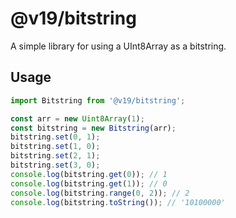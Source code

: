 # @v19/bitstring

A simple library for using a UInt8Array as a bitstring.

## Usage

```javascript
import Bitstring from '@v19/bitstring';

const arr = new Uint8Array(1);
const bitstring = new Bitstring(arr);
bitstring.set(0, 1);
bitstring.set(1, 0);
bitstring.set(2, 1);
bitstring.set(3, 0);
console.log(bitstring.get(0)); // 1
console.log(bitstring.get(1)); // 0
console.log(bitstring.range(0, 2)); // 2
console.log(bitstring.toString()); // '10100000'
```
